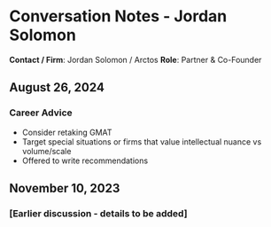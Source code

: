 # Conversation Notes - Jordan Solomon

**Contact / Firm**: Jordan Solomon / Arctos
**Role**: Partner & Co-Founder

## August 26, 2024

### Career Advice
- Consider retaking GMAT
- Target special situations or firms that value intellectual nuance vs volume/scale
- Offered to write recommendations

## November 10, 2023

### [Earlier discussion - details to be added]